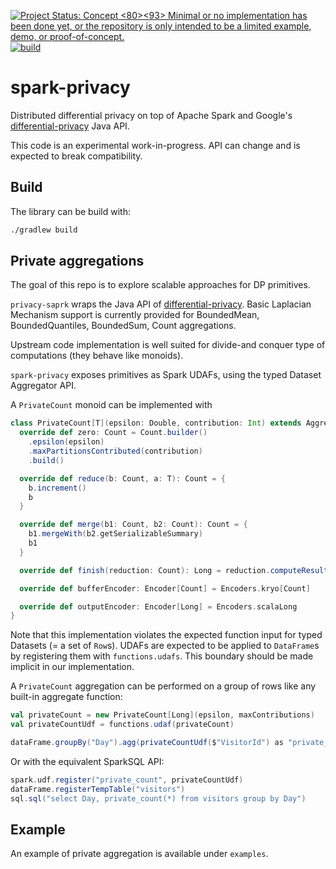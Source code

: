 [![Project Status: Concept <E2><80><93> Minimal or no implementation has been done yet, or the repository is only intended to be a limited example, demo, or proof-of-concept.](https://www.repostatus.org/badges/latest/concept.svg)](https://www.repostatus.org/#concept)
[![build](https://github.com/gmodena/spark-privacy/actions/workflows/build.yml/badge.svg?branch=devel-wip)](https://github.com/gmodena/spark-privacy/actions/workflows/build.yml)

# spark-privacy

Distributed differential privacy on top of Apache Spark and Google's [differential-privacy](https://github.com/google/differential-privacy/tree/main/examples/java) Java API.

This code is an experimental work-in-progress. API can change and is expected to break compatibility.

## Build

The library can be build with:
```bash
./gradlew build
```

## Private aggregations

The goal of this repo is to explore scalable approaches for DP primitives.

`privacy-saprk` wraps the Java API of [differential-privacy](https://github.com/google/differential-privacy/tree/main/examples/java).
Basic Laplacian Mechanism support is currently provided for BoundedMean, BoundedQuantiles, BoundedSum, Count
aggregations.

Upstream code implementation is well suited for divide-and conquer type of computations (they behave like monoids).

`spark-privacy` exposes primitives as Spark UDAFs, using the typed Dataset Aggregator API.

A `PrivateCount` monoid can be implemented with
```scala
class PrivateCount[T](epsilon: Double, contribution: Int) extends Aggregator[T, Count, Long] {
  override def zero: Count = Count.builder()
    .epsilon(epsilon)
    .maxPartitionsContributed(contribution)
    .build()

  override def reduce(b: Count, a: T): Count = {
    b.increment()
    b
  }

  override def merge(b1: Count, b2: Count): Count = {
    b1.mergeWith(b2.getSerializableSummary)
    b1
  }

  override def finish(reduction: Count): Long = reduction.computeResult().toLong

  override def bufferEncoder: Encoder[Count] = Encoders.kryo[Count]

  override def outputEncoder: Encoder[Long] = Encoders.scalaLong
}
```
Note that this implementation violates the expected function input for typed Datasets (= a
set of `Row`s). UDAFs are expected to be applied to `DataFrame`s by registering them with `functions.udafs`.
This boundary should be made implicit in our implementation.

A `PrivateCount` aggregation can be performed on a group of rows like any built-in aggregate function:

```scala
val privateCount = new PrivateCount[Long](epsilon, maxContributions)                                              
val privateCountUdf = functions.udaf(privateCount)                                                                

dataFrame.groupBy("Day").agg(privateCountUdf($"VisitorId") as "private_count").show 
```

Or with the equivalent SparkSQL API:
```scala
spark.udf.register("private_count", privateCountUdf)
dataFrame.registerTempTable("visitors")
sql.sql("select Day, private_count(*) from visitors group by Day")
```

## Example

An example of private aggregation is available under `examples`.